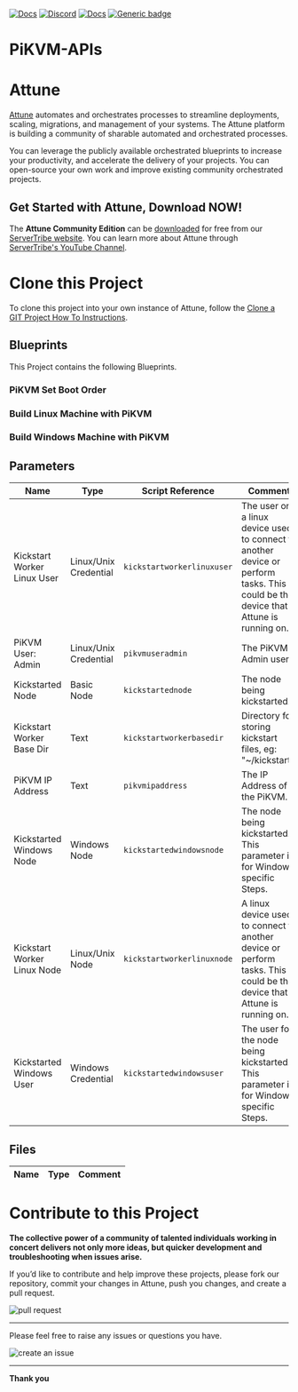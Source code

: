 



[![Docs](https://img.shields.io/badge/docs-latest-brightgreen.svg)](http://doc.servertribe.com)
[![Discord](https://img.shields.io/discord/844971127703994369)](http://discord.servertribe.com)
[![Docs](https://img.shields.io/badge/videos-watch-brightgreen.svg)](https://www.youtube.com/@servertribe)
[![Generic badge](https://img.shields.io/badge/download-latest-brightgreen.svg)](https://www.servertribe.com/community-edition/)

# PiKVM-APIs






# Attune

[Attune](https://www.servertribe.com/)
automates and orchestrates processes to streamline deployments, scaling,
migrations, and management of your systems. The Attune platform is building a
community of sharable automated and orchestrated processes.

You can leverage the publicly available orchestrated blueprints to increase
your productivity, and accelerate the delivery of your projects. You can
open-source your own work and improve existing community orchestrated projects.

## Get Started with Attune, Download NOW!

The **Attune Community Edition** can be
[downloaded](https://www.servertribe.com/comunity-edition/)
for free from our
[ServerTribe website](https://www.servertribe.com/comunity-edition/).
You can learn more about Attune through
[ServerTribe's YouTube Channel](https://www.youtube.com/@servertribe).







# Clone this Project

To clone this project into your own instance of Attune, follow the
[Clone a GIT Project How To Instructions](https://servertribe-attune.readthedocs.io/en/latest/howto/design_workspace/clone_project.html).




## Blueprints

This Project contains the following Blueprints.



### PiKVM Set Boot Order


### Build Linux Machine with PiKVM


### Build Windows Machine with PiKVM





## Parameters


| Name | Type | Script Reference | Comment |
| ---- | ---- | ---------------- | ------- |
| Kickstart Worker Linux User | Linux/Unix Credential | `kickstartworkerlinuxuser` | The user on a linux device used to connect to another device or perform tasks. This could be the device that Attune is running on. |
| PiKVM User: Admin | Linux/Unix Credential | `pikvmuseradmin` | The PiKVM Admin user. |
| Kickstarted Node | Basic Node | `kickstartednode` | The node being kickstarted. |
| Kickstart Worker Base Dir | Text | `kickstartworkerbasedir` | Directory for storing kickstart files, eg: "~/kickstart". |
| PiKVM IP Address | Text | `pikvmipaddress` | The IP Address of the PiKVM. |
| Kickstarted Windows Node | Windows Node | `kickstartedwindowsnode` | The node being kickstarted. This parameter is for Windows specific Steps. |
| Kickstart Worker Linux Node | Linux/Unix Node | `kickstartworkerlinuxnode` | A linux device used to connect to another device or perform tasks. This could be the device that Attune is running on. |
| Kickstarted Windows User | Windows Credential | `kickstartedwindowsuser` | The user for the node being kickstarted. This parameter is for Windows specific Steps. |




## Files

| Name | Type | Comment |
| ---- | ---- | ------- |






# Contribute to this Project

**The collective power of a community of talented individuals working in
concert delivers not only more ideas, but quicker development and
troubleshooting when issues arise.**

If you’d like to contribute and help improve these projects, please fork our
repository, commit your changes in Attune, push you changes, and create a
pull request.

<img src="https://www.servertribe.com/wp-content/uploads/2023/02/Attune-pull-request-01.png" alt="pull request"/>

---

Please feel free to raise any issues or questions you have.

<img src="https://www.servertribe.com/wp-content/uploads/2023/02/Attune-get-help-02.png" alt="create an issue"/>


---

**Thank you**

